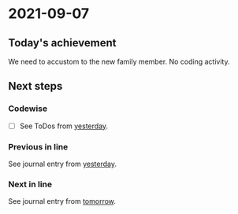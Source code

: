 # 2021-09-07

## Today's achievement

We need to accustom to the new family member. No coding activity.

## Next steps

### Codewise

- [ ] See ToDos from [yesterday][yesterday].

### Previous in line

See journal entry from [yesterday][yesterday].

### Next in line

See journal entry from [tomorrow][tomorrow].

[tomorrow]: ./2021-09-08.md
[yesterday]: ./2021-09-06.md
